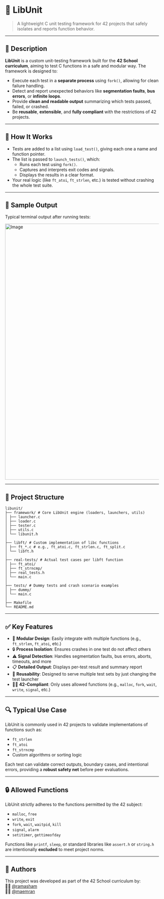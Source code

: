 # 🧪 LibUnit

> A lightweight C unit testing framework for 42 projects that safely isolates and reports function behavior.

---

## 📖 Description

**LibUnit** is a custom unit-testing framework built for the **42 School curriculum**, aiming to test C functions in a safe and modular way. The framework is designed to:
- Execute each test in a **separate process** using `fork()`, allowing for clean failure handling.
- Detect and report unexpected behaviors like **segmentation faults**, **bus errors**, or **infinite loops**.
- Provide **clean and readable output** summarizing which tests passed, failed, or crashed.
- Be **reusable**, **extensible**, and **fully compliant** with the restrictions of 42 projects.

---

## 🧠 How It Works

- Tests are added to a list using `load_test()`, giving each one a name and function pointer.
- The list is passed to `launch_tests()`, which:
  - Runs each test using `fork()`.
  - Captures and interprets exit codes and signals.
  - Displays the results in a clear format.
- Your real logic (like `ft_atoi`, `ft_strlen`, etc.) is tested without crashing the whole test suite.

---

## 📄 Sample Output
Typical terminal output after running tests:

<img width="798" height="836" alt="Image" src="https://github.com/user-attachments/assets/62fc6bdf-5fce-4b78-aefd-f0d4b7a34036" />

---
## 📂 Project Structure
```
libunit/
├── framework/ # Core LibUnit engine (loaders, launchers, utils)
│ ├── launcher.c
│ ├── loader.c
│ ├── tester.c
│ ├── utils.c
│ └── libunit.h
│
├── libft/ # Custom implementation of libc functions
│ ├── ft_*.c # e.g., ft_atoi.c, ft_strlen.c, ft_split.c
│ └── libft.h 
│
├── real-tests/ # Actual test cases per libft function
│ ├── ft_atoi/ 
│ ├── ft_strncmp/ 
│ ├── real_tests.h 
│ └── main.c 
│
├── tests/ # Dummy tests and crash scenario examples
│ ├── dummy/ 
│ └── main.c
│
├── Makefile
└── README.md
```

---

## ✅ Key Features

- 🧩 **Modular Design**: Easily integrate with multiple functions (e.g., `ft_strlen`, `ft_atoi`, etc.)
- 🔒 **Process Isolation**: Ensures crashes in one test do not affect others
- ⚠️ **Signal Detection**: Handles segmentation faults, bus errors, aborts, timeouts, and more
- 📋 **Detailed Output**: Displays per-test result and summary report
- 🧱 **Reusability**: Designed to serve multiple test sets by just changing the test launcher
- 🧑‍🎓 **42-Compliant**: Only uses allowed functions (e.g., `malloc`, `fork`, `wait`, `write`, `signal`, etc.)

---

## 🔍 Typical Use Case

LibUnit is commonly used in 42 projects to validate implementations of functions such as:
- `ft_strlen`
- `ft_atoi`
- `ft_strncmp`
- Custom algorithms or sorting logic

Each test can validate correct outputs, boundary cases, and intentional errors, providing a **robust safety net** before peer evaluations.

---

## 🔒 Allowed Functions

LibUnit strictly adheres to the functions permitted by the 42 subject:

- `malloc`, `free`
- `write`, `exit`
- `fork`, `wait`, `waitpid`, `kill`
- `signal`, `alarm`
- `setitimer`, `gettimeofday`

Functions like `printf`, `sleep`, or standard libraries like `assert.h` or `string.h` are intentionally **excluded** to meet project norms.

---
## 👥 Authors
This project was developed as part of the 42 School curriculum by:  
🧑‍💻 [@ramasham](https://github.com/ramasham)  
🧑‍💻 [@maemran](https://github.com/maemran)






